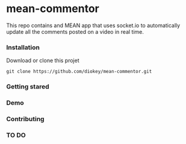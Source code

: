 # mean-commentor

This repo contains and MEAN app that uses socket.io to automatically update all the comments posted on a video in real time.

### Installation

Download or clone this projet

``
git clone https://github.com/diokey/mean-commentor.git
``

### Getting stared

### Demo

### Contributing

### TO DO

